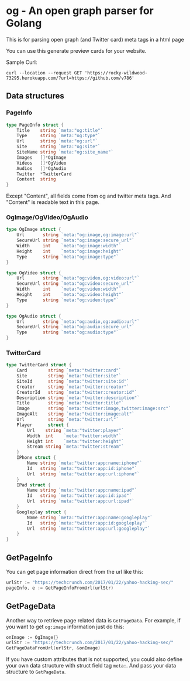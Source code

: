og - An open graph parser for Golang
========

This is for parsing open graph (and Twitter card) meta tags in a html page

You can use this generate preview cards for your website.

Sample Curl:
```
curl --location --request GET 'https://rocky-wildwood-73295.herokuapp.com/?url=https://github.com/v786'
```

## Data structures

### PageInfo
```go
type PageInfo struct {
	Title    string `meta:"og:title"`
	Type     string `meta:"og:type"`
	Url      string `meta:"og:url"`
	Site     string `meta:"og:site"`
	SiteName string `meta:"og:site_name"`
	Images   []*OgImage
	Videos   []*OgVideo
	Audios   []*OgAudio
	Twitter  *TwitterCard
	Content  string
}
```

Except "Content", all fields come from og and twitter meta tags. And "Content" is readable text in this page.

### OgImage/OgVideo/OgAudio
```go
type OgImage struct {
	Url       string `meta:"og:image,og:image:url"`
	SecureUrl string `meta:"og:image:secure_url"`
	Width     int    `meta:"og:image:width"`
	Height    int    `meta:"og:image:height"`
	Type      string `meta:"og:image:type"`
}

type OgVideo struct {
	Url       string `meta:"og:video,og:video:url"`
	SecureUrl string `meta:"og:video:secure_url"`
	Width     int    `meta:"og:video:width"`
	Height    int    `meta:"og:video:height"`
	Type      string `meta:"og:video:type"`
}

type OgAudio struct {
	Url       string `meta:"og:audio,og:audio:url"`
	SecureUrl string `meta:"og:audio:secure_url"`
	Type      string `meta:"og:audio:type"`
}
```

### TwitterCard
```go
type TwitterCard struct {
	Card        string `meta:"twitter:card"`
	Site        string `meta:"twitter:site"`
	SiteId      string `meta:"twitter:site:id"`
	Creator     string `meta:"twitter:creator"`
	CreatorId   string `meta:"twitter:creator:id"`
	Description string `meta:"twitter:description"`
	Title       string `meta:"twitter:title"`
	Image       string `meta:"twitter:image,twitter:image:src"`
	ImageAlt    string `meta:"twitter:image:alt"`
	Url         string `meta:"twitter:url"`
	Player      struct {
		Url    string `meta:"twitter:player"`
		Width  int    `meta:"twitter:width"`
		Height int    `meta:"twitter:height"`
		Stream string `meta:"twitter:stream"`
	}
	IPhone struct {
		Name string `meta:"twitter:app:name:iphone"`
		Id   string `meta:"twitter:app:id:iphone"`
		Url  string `meta:"twitter:app:url:iphone"`
	}
	IPad struct {
		Name string `meta:"twitter:app:name:ipad"`
		Id   string `meta:"twitter:app:id:ipad"`
		Url  string `meta:"twitter:app:url:ipad"`
	}
	Googleplay struct {
		Name string `meta:"twitter:app:name:googleplay"`
		Id   string `meta:"twitter:app:id:googleplay"`
		Url  string `meta:"twitter:app:url:googleplay"`
	}
}
```

## GetPageInfo
You can get page information direct from the url like this:

```go
urlStr := "https://techcrunch.com/2017/01/22/yahoo-hacking-sec/"
pageInfo, e := GetPageInfoFromUrl(urlStr)
```

## GetPageData
Another way to retrieve page related data is `GetPageData`. For example,
if you want to get `og:image` information just do this:

```go
onImage := OgImage{}
urlStr := "https://techcrunch.com/2017/01/22/yahoo-hacking-sec/"
GetPageDataFromUrl(urlStr, &onImage)
```

If you have custom attributes that is not supported, you could also define your own data structure with struct field tag `meta:`. And pass your data structure to `GetPageData`.